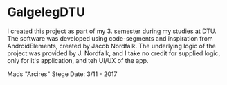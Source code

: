 # GalgelegDTU

I created this project as part of my 3. semester during my studies at DTU. The software was developed using code-segments and inspiration from AndroidElements, created by Jacob Nordfalk.
The underlying logic of the project was provided by J. Nordfalk, and I take no credit for supplied logic, only for it's application, and teh UI/UX of the app.



Mads "Arcires" Stege
Date: 3/11 - 2017
